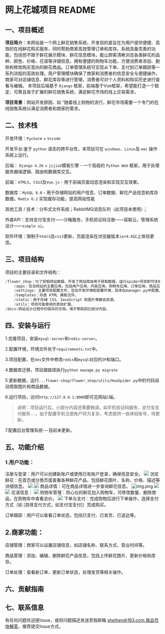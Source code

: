 # 网上花城项目 README

## 一、项目概述

**项目简介**：本网站是一个网上鲜花销售系统，开发目的是旨在为用户提供便捷、高效的在线鲜花购买服务，同时帮助商家高效管理订单和库存。系统具备完善的功能，包括但不限于鲜花展示模块、鲜花信息模块，能让顾客清晰浏览各类鲜花的品种、颜色、价格、花语等详细信息。拥有便捷的购物车功能，方便消费者添加、删除和修改购买意向的鲜花商品。订单管理系统可实现从下单、支付到订单跟踪等一系列流程的高效处理。用户管理模块确保了商家和消费者的信息安全与便捷操作，商家可对店铺信息、鲜花库存等进行管理，消费者可对个人资料和购买历史进行查看与编辑。 本项目后端基于 `Django` 框架，前端基于Vue框架，希望能打造一个稳定、可靠且易于扩展的鲜花销售系统，满足鲜花市场的线上交易需求。

**项目背景**：网站开发原因，如 “随着线上购物的流行，鲜花市场需要一个专门的在线销售系统以满足消费者和商家的需求。

## 二、技术栈
开发环境：`Pycharm` + `Vscode`

开发平台:鉴于 `python` 语言的跨平台性，本项目可在 `windows`、`Linux`及 `mac` 操作系统上运行。

后端： `Django 4.26` + `jijia2`模板引擎 - 一个高级的 `Python Web` 框架，用于处理服务器端逻辑、路由和数据库交互。

前端：`HTML5`、`CSS3`及`Vue.js` - 用于前端页面动态渲染和实现交互效果。

数据库：`MySQL 8.0` - 用于存储网站的用户信息、订单数据、鲜花产品信息和库存数据。`Redis 6.2` 实现缓存功能，提高网站性能

其他工具 / 技术：分布式文件系统；RabbitMQ消息队列（此项目未使用）；

外接API：支持支付宝支付——沙箱服务，手机验证码注册——容联云，管理系统设计——`simple ui`。

软件环境：限制于`html5`及`css3`更新，页面渲染在浏览器版本`ie>9.0`以上体验更佳。


## 三、项目结构

项目的主要目录和文件结构：
```python
/flower_shop：为了获取网站数据，开发了网站爬虫用于获取数据，运行spider项目即可往相应的数据库中写入鲜花内容和价格信息等。
    /apps：包含网站的主要应用，包括用户应用、内容应用、购物车应用、订单应用、商品应用，各个应用中包含该应用的主要代码，其中models.py定义数据模型，views.py处理业务逻辑，urls.py负责路由。
    /settings: 主要项目配置文件，包含开发环境和部署环境，具体在manager.py中配置。
    /templates：存放 HTML 模板文件。
    /static：用于存储 CSS、JavaScript 和图片等静态资源。
    /utils：项目可能使用的其他扩展。
/docs:网站设计过程中仍保存的文档，用于帮助回忆部分内容。
```

## 四、安装与运行
1.克隆项目，安装`mysql-server`和`redis-server`。

2.配置环境，环境文件处于`requiremnets.txt`中。

3.项目配置，在`dev`文件中修改`redis`和`mysql`对应的`IP`和端口。

4.数据库迁移，项目跟路径执行`python manage.py migrate`

5.更新数据，运行`...flower-shop/flower_shop/utils/HuaSpider.py`中的代码自动爬取图片和商品数据。

6.运行项目，访问`http://127.0.0.1:8000`即可见网站`C`端。

> 说明：项目运行后，小部分内容还需要微调，如手机验证码服务、支付宝支付服务....，由于配置手机注册账户将为复杂，考虑提供一些体验账号，待更新。

7.配置后台管理系统---目前未更新。


## 五、功能介绍
### 1.用户功能：

注册与登录：用户可以创建新账户或使用已有账户登录，确保信息安全。
![](./docs/shwos/Snipaste_2024-10-28_09-08-04.png)
浏览鲜花：在首页或分类页面查看各种鲜花产品，包括鲜花图片、名称、价格、描述等详细信息。
![](./docs/shwos/Snipaste_2024-10-28_09-07-20.png)
![](./docs/shwos/Snipaste_2024-10-28_09-07-09.png)
商品详情：可在商品详情进一步查询鲜花信息。
![img.png](docs/shwos/img.png)
![](./docs/shwos/img2.png)
![](./docs/shwos/screenshot_12-02_20-18-40.png)
花语信息：
![](./docs/shwos/screenshot_12-02_17-16-22.png)
购物车管理：将心仪的鲜花加入购物车，可修改数量、删除商品，在购物车中查看总价。
![](./docs/shwos/Snipaste_2024-10-28_09-08-16.png)
下单与支付：完成购物后进行下单操作，选择支付方式（如 [具体支付方式，如支付宝支付]）完成购买。

订单跟踪：用户可以查看订单状态，包括已支付、已发货、已送达等。



## 2.商家功能：

店铺管理：商家可以设置店铺信息，如店铺名称、联系方式、营业时间等。

商品管理：添加、编辑、删除鲜花产品信息，包括上传鲜花图片、更新价格和库存。

订单处理：查看新订单，更新订单状态，处理发货等相关操作。

## 六、贡献指南

## 七、联系信息

有任何问题欢迎提Issue，或将问题描述发送至我邮箱 shelhen@163.com.我会尽快解答，推荐提交Issue方式。

